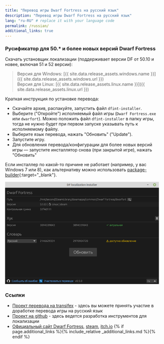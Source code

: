 ```yaml
---
title: "Перевод игры Dwarf Fortress на русский язык"
description: "Перевод игры Dwarf Fortress на русский язык"
lang: "ru-RU" # replace it with your language code
permalink: /russian/
additional_links: true
---
```


### Русификатор для 50.* и более новых версий Dwarf Fortress

Скачать установщик локализации (поддерживает версии DF от 50.10 и новее, включая 51 и 52 версии):

> Версия для Windows: [{{ site.data.release_assets.windows.name }}]({{ site.data.release_assets.windows.url }})  
> Версия для Linux: [{{ site.data.release_assets.linux.name }}]({{ site.data.release_assets.linux.url }})

Краткая инструкция по установке перевода:

- Скачайте архив, распакуйте, запустить файл `dfint-installer`.
- Выберите ("Откройте") исполняемый файл игры (`Dwarf Fortress.exe` или `dwarfort`). Можно положить файл `dfint-installer` в папку игры, тогда не нужно будет при первом запуске указывать путь к исполняемому файлу.
- Выберите язык перевода, нажать "Обновить" ("Update").
- Запустите игру.
- Для обновления перевода/конфигурации для более новых версий игры — запустите инсталлятор снова (при закрытой игре), нажать "Обновить"

Если инсталлер по какой-то причине не работает (например, у вас Windows 7 или 8), как альтернативу можно использовать [package-builder](https://dfint-package-build.streamlit.app){:target="_blank"}.

![screenshot](screenshot.png)

### Ссылки

- [Проект перевода на transifex](https://app.transifex.com/dwarf-fortress-translation/dwarf-fortress-steam) - здесь вы можете принять участие в доработке перевода игры на русский язык
- [Проект на github](https://github.com/dfint) - здесь ведется разработка инструментов для локализации
- [Официальный сайт Dwarf Fortress](https://bay12games.com/dwarves/), [steam](https://store.steampowered.com/app/975370/Dwarf_Fortress/), [itch.io](https://kitfoxgames.itch.io/dwarf-fortress)
{% if page.additional_links %}{% include_relative _additional_links.md %}{% endif %}
